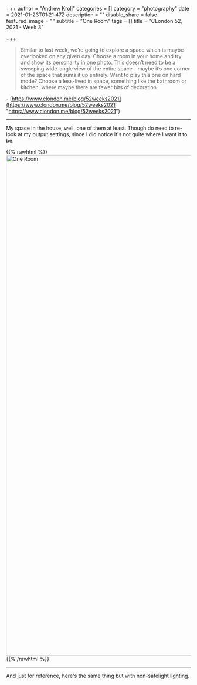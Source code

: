 +++
author = "Andrew Kroll"
categories = []
category = "photography"
date = 2021-01-23T01:21:47Z
description = ""
disable_share = false
featured_image = ""
subtitle = "One Room"
tags = []
title = "CLondon 52, 2021 - Week 3"

+++
> Similar to last week, we’re going to explore a space which is maybe overlooked on any given day. Choose a room in your home and try and show its personality in one photo. This doesn’t need to be a sweeping wide-angle view of the entire space - maybe it’s one corner of the space that sums it up entirely. Want to play this one on hard mode? Choose a less-lived in space, something like the bathroom or kitchen, where maybe there are fewer bits of decoration.

\- [https://www.clondon.me/blog/52weeks2021](https://www.clondon.me/blog/52weeks2021 "https://www.clondon.me/blog/52weeks2021")

***

My space in the house; well, one of them at least. Though do need to re-look at my output settings, since I did notice it's not quite where I want it to be.

{{% rawhtml %}} <a data-flickr-embed="true" data-header="true" href="https://www.flickr.com/photos/drakenya/51844077490/in/album-72157717690371413/" title="One Room"><img src="https://live.staticflickr.com/65535/51844077490_0e8b8a442c_k.jpg" width="2048" height="1365" alt="One Room"></a><script async src="//embedr.flickr.com/assets/client-code.js" charset="utf-8"></script>
{{% /rawhtml %}}

***

And just for reference, here's the same thing but with non-safelight lighting.